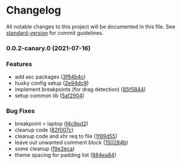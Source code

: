 # Changelog

All notable changes to this project will be documented in this file. See [standard-version](https://github.com/conventional-changelog/standard-version) for commit guidelines.

### 0.0.2-canary.0 (2021-07-16)


### Features

* add asc packages ([3f94b4c](https://git.data.amsterdam.nl///commit/3f94b4c78b6d4b1f94638a0b007100b9bcba5fbc))
* husky config setup ([2e94dc9](https://git.data.amsterdam.nl///commit/2e94dc92fce07f9ff0cda2ef8da71f7053cf89d6))
* implement breakpoints (for drag detection) ([85f5844](https://git.data.amsterdam.nl///commit/85f5844bc4db5b2735550f4d0bf180938c338d35))
* setup common lib ([5af2904](https://git.data.amsterdam.nl///commit/5af29040c113c7f10378b2ae7cfc339af6b1e19f))


### Bug Fixes

* breakpoint < laptop ([f4c8ed2](https://git.data.amsterdam.nl///commit/f4c8ed221539c1da06aae6bd82d6dcfa170cff95))
* cleanup code ([82f007c](https://git.data.amsterdam.nl///commit/82f007c03deb703e8f3d4ae986be00ab110952fb))
* cleanup code and xhr req to file ([1f89d55](https://git.data.amsterdam.nl///commit/1f89d55d0d629920fb41d326ada5b0d3a5fecaf6))
* leave out unwanted comment block ([150284b](https://git.data.amsterdam.nl///commit/150284b720bc0770cfccc15c8259955c1d51e760))
* some cleanup ([f9e2eca](https://git.data.amsterdam.nl///commit/f9e2eca61b768332563f38c613cc9cdb734a261d))
* theme spacing for padding list ([884ea84](https://git.data.amsterdam.nl///commit/884ea84e84e23d5c432128f2ed7828c5cabed651))
